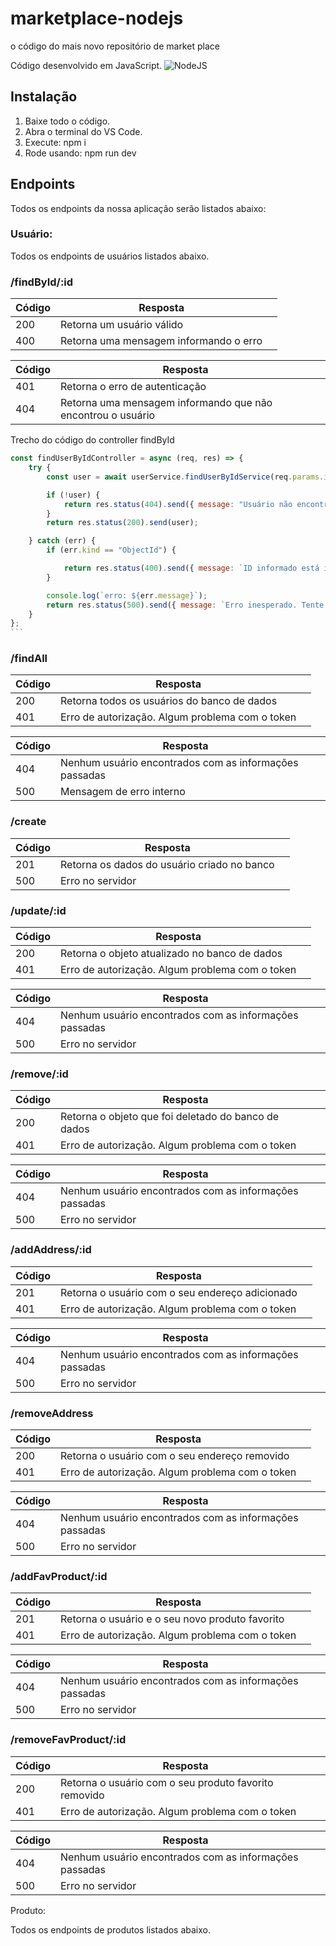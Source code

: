 # marketplace-nodejs

o código do mais novo repositório de market place

Código desenvolvido em JavaScript.
![NodeJS](https://miro.medium.com/v2/resize:fit:1400/1*aeWo6e6FC8InJwBl3TmpDw.jpeg "NodeJS")

## Instalação

1. Baixe todo o código.
2. Abra o terminal do VS Code.
3. Execute: npm i
4. Rode usando: npm run dev

## Endpoints

Todos os endpoints da nossa aplicação serão listados abaixo:

### Usuário:

Todos os endpoints de usuários listados abaixo.

### /findById/:id


| Código | Resposta                               |   |
| --------- | ---------------------------------------- | --- |
| 200     | Retorna um usuário válido            |   |
| 400     | Retorna uma mensagem informando o erro |   |


| Código | Resposta                                                      |   |
| --------- | --------------------------------------------------------------- | --- |
| 401     | Retorna o erro de autenticação                              |   |
| 404     | Retorna uma mensagem informando que não encontrou o usuário |   |

Trecho do código do controller findById

````javascript
const findUserByIdController = async (req, res) => {
    try {
        const user = await userService.findUserByIdService(req.params.id);

        if (!user) {
            return res.status(404).send({ message: "Usuário não encontrado. Tente novamente." });
        }
        return res.status(200).send(user);

    } catch (err) {
        if (err.kind == "ObjectId") {

            return res.status(400).send({ message: `ID informado está incorreto. Tente novamente` });
        }

        console.log(`erro: ${err.message}`);
        return res.status(500).send({ message: `Erro inesperado. Tente novamente!` });
    }
};
```
````

### /findAll


| Código | Resposta                                          |   |
| --------- | --------------------------------------------------- | --- |
| 200     | Retorna todos os usuários do banco de dados      |   |
| 401     | Erro de autorização. Algum problema com o token |   |


| Código | Resposta                                                  |   |
| --------- | ----------------------------------------------------------- | --- |
| 404     | Nenhum usuário encontrados com as informações passadas |   |
| 500     | Mensagem de erro interno                                  |   |

### /create


| Código | Resposta                                     |   |
| --------- | ---------------------------------------------- | --- |
| 201     | Retorna os dados do usuário criado no banco |   |
| 500     | Erro no servidor                             |   |

### /update/:id


| Código | Resposta                                          |   |
| --------- | --------------------------------------------------- | --- |
| 200     | Retorna o objeto atualizado no banco de dados     |   |
| 401     | Erro de autorização. Algum problema com o token |   |


| Código | Resposta                                                  |   |
| --------- | ----------------------------------------------------------- | --- |
| 404     | Nenhum usuário encontrados com as informações passadas |   |
| 500     | Erro no servidor                                          |   |

### /remove/:id


| Código | Resposta                                            |   |
| --------- | ----------------------------------------------------- | --- |
| 200     | Retorna o objeto que foi deletado do banco de dados |   |
| 401     | Erro de autorização. Algum problema com o token   |   |


| Código | Resposta                                                  |   |
| --------- | ----------------------------------------------------------- | --- |
| 404     | Nenhum usuário encontrados com as informações passadas |   |
| 500     | Erro no servidor                                          |   |

### /addAddress/:id


| Código | Resposta                                          |   |
| --------- | --------------------------------------------------- | --- |
| 201     | Retorna o usuário com o seu endereço adicionado |   |
| 401     | Erro de autorização. Algum problema com o token |   |


| Código | Resposta                                                  |   |
| --------- | ----------------------------------------------------------- | --- |
| 404     | Nenhum usuário encontrados com as informações passadas |   |
| 500     | Erro no servidor                                          |   |

### /removeAddress


| Código | Resposta                                          |   |
| --------- | --------------------------------------------------- | --- |
| 200     | Retorna o usuário com o seu endereço removido   |   |
| 401     | Erro de autorização. Algum problema com o token |   |


| Código | Resposta                                                  |   |
| --------- | ----------------------------------------------------------- | --- |
| 404     | Nenhum usuário encontrados com as informações passadas |   |
| 500     | Erro no servidor                                          |   |

### /addFavProduct/:id


| Código | Resposta                                          |   |
| --------- | --------------------------------------------------- | --- |
| 201     | Retorna o usuário e o seu novo produto favorito  |   |
| 401     | Erro de autorização. Algum problema com o token |   |


| Código | Resposta                                                  |   |
| --------- | ----------------------------------------------------------- | --- |
| 404     | Nenhum usuário encontrados com as informações passadas |   |
| 500     | Erro no servidor                                          |   |

### /removeFavProduct/:id


| Código | Resposta                                               |   |
| --------- | -------------------------------------------------------- | --- |
| 200     | Retorna o usuário com o seu produto favorito removido |   |
| 401     | Erro de autorização. Algum problema com o token      |   |


| Código | Resposta                                                  |   |
| --------- | ----------------------------------------------------------- | --- |
| 404     | Nenhum usuário encontrados com as informações passadas |   |
| 500     | Erro no servidor                                          |   |

Produto:

Todos os endpoints de produtos listados abaixo.
